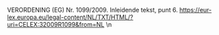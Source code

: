 VERORDENING (EG) Nr. 1099/2009. Inleidende tekst, punt 6. https://eur-lex.europa.eu/legal-content/NL/TXT/HTML/?uri=CELEX:32009R1099&from=NL \n